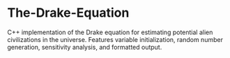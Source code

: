 # The-Drake-Equation
C++ implementation of the Drake equation for estimating potential alien civilizations in the universe. Features variable initialization, random number generation, sensitivity analysis, and formatted output.
